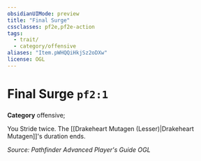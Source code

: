```yaml
---
obsidianUIMode: preview
title: "Final Surge"
cssclasses: pf2e,pf2e-action
tags:
  - trait/
  - category/offensive
aliases: "Item.pWHQQiHkjSz2oDXw"
license: OGL
---
```

# Final Surge `pf2:1`

### 

**Category** offensive; 




You Stride twice. The [[Drakeheart Mutagen (Lesser)|Drakeheart Mutagen]]'s duration ends.

*Source: Pathfinder Advanced Player's Guide*
*OGL*